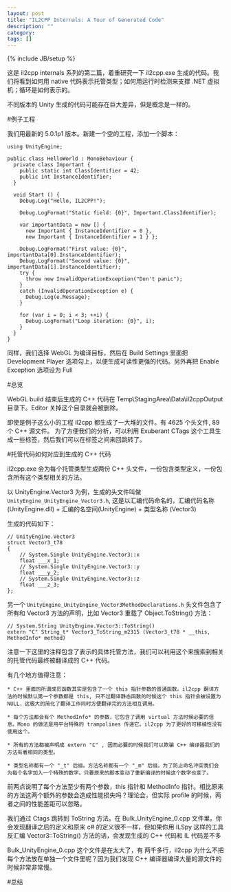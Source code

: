 ```yaml
---
layout: post
title: "IL2CPP Internals: A Tour of Generated Code"
description: ""
category:
tags: []
---
```

{% include JB/setup %}

这是 il2cpp internals 系列的第二篇，着重研究一下 il2cpp.exe 生成的代码。我们将看到如何用 native 代码表示托管类型；如何用运行时检测来支撑 .NET 虚拟机；循环是如何表示的。

不同版本的 Unity 生成的代码可能存在巨大差异，但是概念是一样的。

#例子工程

我们用最新的 5.0.1p1 版本。新建一个空的工程，添加一个脚本：

    using UnityEngine;

    public class HelloWorld : MonoBehaviour {
      private class Important {
        public static int ClassIdentifier = 42;
        public int InstanceIdentifier;
      }

      void Start () {
        Debug.Log("Hello, IL2CPP!");

        Debug.LogFormat("Static field: {0}", Important.ClassIdentifier);

        var importantData = new [] {
          new Important { InstanceIdentifier = 0 },
          new Important { InstanceIdentifier = 1 } };

        Debug.LogFormat("First value: {0}", importantData[0].InstanceIdentifier);
        Debug.LogFormat("Second value: {0}", importantData[1].InstanceIdentifier);
        try {
          throw new InvalidOperationException("Don't panic");
        }
        catch (InvalidOperationException e) {
          Debug.Log(e.Message);
        }

        for (var i = 0; i < 3; ++i) {
          Debug.LogFormat("Loop iteration: {0}", i);
        }
      }
    }

同样，我们选择 WebGL 为编译目标，然后在 Build Settings 里面把 Development Player 选项勾上，以便生成可读性更强的代码。另外再把 Enable Exception 选项设为 Full

#总览

WebGL build 结束后生成的 C++ 代码在 Temp\StagingArea\Data\il2cppOutput 目录下。Editor 关掉这个目录就会被删除。

即使是例子这么小的工程 il2cpp 都生成了一大堆的文件。有 4625 个头文件, 89 个 C++ 源文件。
为了方便我们的分析，可以利用 Exuberant CTags 这个工具生成一些标签，然后我们可以在标签之间来回跳转了。

#托管代码如何对应到生成的 C++ 代码

il2cpp.exe 会为每个托管类型生成两份 C++ 头文件，一份包含类型定义，一份包含所有这个类型相关的方法。

以 UnityEngine.Vector3 为例，生成的头文件叫做 `UnityEngine_UnityEngine_Vector3.h`, 这是以汇编代码命名的，汇编代码名称(UnityEngine.dll) + 汇编的名空间(UnityEngine) + 类型名称 (Vector3)

生成的代码如下：

    // UnityEngine.Vector3
    struct Vector3_t78
    {
        // System.Single UnityEngine.Vector3::x
        float ___x_1;
        // System.Single UnityEngine.Vector3::y
        float ___y_2;
        // System.Single UnityEngine.Vector3::z
        float ___z_3;
    };

另一个 `UnityEngine_UnityEngine_Vector3MethodDeclarations.h` 头文件包含了所有和 Vector3 方法的声明，比如 Vector3 重载了 Object.ToString() 方法：

    // System.String UnityEngine.Vector3::ToString()
    extern "C" String_t* Vector3_ToString_m2315 (Vector3_t78 * __this, MethodInfo* method)

注意一下这里的注释包含了表示的具体托管方法，我们可以利用这个来搜索到相关的托管代码最终被翻译成的 C++ 代码。

有几个地方值得注意：

    * C++ 里面的所谓成员函数其实是包含了一个 this 指针参数的普通函数。il2cpp 翻译方法的时候默认第一个参数都是 this, 只不过翻译静态函数的时候这个 this 指针会被设置为 NULL，这极大的简化了翻译工作同时方便翻译完的方法相互调用。

    * 每个方法都会有个 MethodInfo* 的参数，它包含了调用 virtual 方法时候必要的信息。Mono 的做法是用平台特殊的 trampolines 传递它。il2cpp 为了更好的可移植性没有使用这个。

    * 所有的方法都被声明成 extern "C" , 因而必要的时候我们可以欺骗 C++ 编译器我们的方法有着相同的类型。

    * 类型名称都有一个 "_t" 后缀。方法名称都有一个 "_m" 后缀。为了防止命名冲突我们会为每个名字加入一个特殊的数字。只要原来的脚本变动了重新编译的时候这个数字也变了。

前两点说明了每个方法至少有两个参数，this 指针和 MethodInfo 指针。相比原来的方法这两个额外的参数会造成性能损失吗？理论会，但实际 profile 的时候，两者之间的性能差距可以忽略。

我们通过 Ctags 跳转到 ToString 方法。在 Bulk_UnityEngine_0.cpp 文件里。你会发现翻译之后的定义和原来 c# 的定义很不一样，但如果你用 ILSpy 这样的工具反汇编 Vector3::ToString() 方法的话，会发现生成的 C++ 代码和 IL 代码差不多

Bulk_UnityEngine_0.cpp 这个文件是在太大了，有 两千多行，il2cpp 为什么不把每个方法放在单独一个文件里呢？因为我们发现 C++ 编译器编译大量的源文件的时候非常非常慢。

#总结

